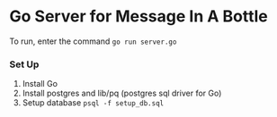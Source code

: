 # Go Server for Message In A Bottle

To run, enter the command `go run server.go`

### Set Up
1. Install Go
2. Install postgres and lib/pq (postgres sql driver for Go)
3. Setup database `psql -f setup_db.sql`
